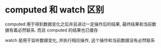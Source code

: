 # computed 和 watch 区别

computed 用于得到数据变化之后并且进过一定操作后的结果, 最终结果和当前数据有着必然联系.
而且 computed 的结果也已缓存

watch 是用于监听数据变化, 并执行相应操作, 这个操作和当前数据没有必然联系
